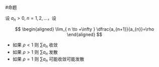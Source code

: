 #命题 

设 $a_{n}>0,\; n=1,2,\dots$，设

$$
\begin{aligned}
\lim_{ n \to +\infty } \dfrac{a_{n+1}}{a_{n}}=\rho
\end{aligned}
$$

- 如果 $\rho<1$ 则 $\sum a_{n}$ 收敛
- 如果 $\rho>1$ 则 $\sum a_{n}$ 发散
- 如果 $\rho=1$ 则 $\sum a_{n}$ 可能收敛可能发散